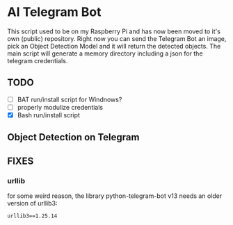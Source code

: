 # AI Telegram Bot 

This script used to be on my Raspberry Pi and has now been moved to it's own (public) repository. Right now you can send the Telegram Bot an image, pick an Object Detection Model and it will return the detected objects. 
The main script will generate a memory directory including a json for the telegram credentials.
 
## TODO  

- [ ] BAT run/install script for Windnows?
- [ ] properly modulize credentials
- [x] Bash run/install script

## Object Detection on Telegram 

## FIXES

### urllib

for some weird reason, the library python-telegram-bot v13 needs an older version of urllib3:  
```
urllib3==1.25.14
```
